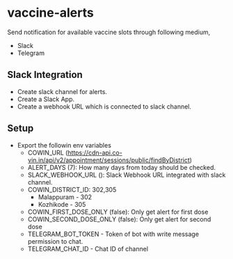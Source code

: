 # vaccine-alerts
Send notification for available vaccine slots through following medium,
- Slack
- Telegram

## Slack Integration
- Create slack channel for alerts.
- Create a Slack App.
- Create a webhook URL which is connected to slack channel.

## Setup
- Export the followin env variables
    - COWIN_URL (https://cdn-api.co-vin.in/api/v2/appointment/sessions/public/findByDistrict)
    - ALERT_DAYS (7): How many days from today should be checked.
    - SLACK_WEBHOOK_URL (): Slack Webhook URL integrated with slack channel.
    - COWIN_DISTRICT_ID: 302,305
        - Malappuram - 302
        - Kozhikode - 305
    - COWIN_FIRST_DOSE_ONLY (false): Only get alert for first dose
    - COWIN_SECOND_DOSE_ONLY (false): Only get alert for second dose
    - TELEGRAM_BOT_TOKEN - Token of bot with write message permission to chat.
    - TELEGRAM_CHAT_ID - Chat ID of channel